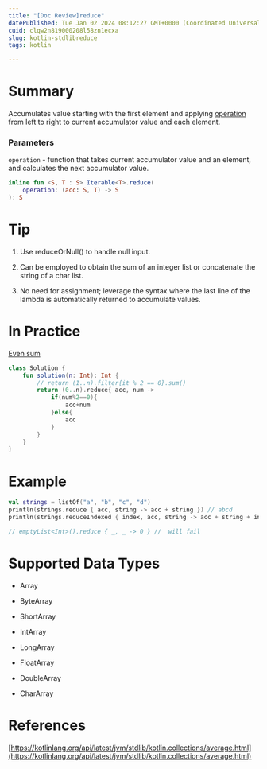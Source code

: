 ```yaml
---
title: "[Doc Review]reduce"
datePublished: Tue Jan 02 2024 08:12:27 GMT+0000 (Coordinated Universal Time)
cuid: clqw2n819000208l58zn1ecxa
slug: kotlin-stdlibreduce
tags: kotlin

---
```


# Summary

Accumulates value starting with the first element and applying [operation](https://kotlinlang.org/api/latest/jvm/stdlib/kotlin.collections/reduce.html#kotlin.collections$reduce(kotlin.Array((kotlin.collections.reduce.T)),%20kotlin.Function2((kotlin.collections.reduce.S,%20kotlin.collections.reduce.T,%20)))/operation) from left to right to current accumulator value and each element.

### Parameters

`operation` - function that takes current accumulator value and an element, and calculates the next accumulator value.

```kotlin
inline fun <S, T : S> Iterable<T>.reduce(
    operation: (acc: S, T) -> S
): S
```

# Tip

1. Use reduceOrNull() to handle null input.
    
2. Can be employed to obtain the sum of an integer list or concatenate the string of a char list.
    
3. No need for assignment; leverage the syntax where the last line of the lambda is automatically returned to accumulate values.
    

# In Practice

[Even sum](https://school.programmers.co.kr/learn/courses/30/lessons/120831)

```kotlin
class Solution {
    fun solution(n: Int): Int {
        // return (1..n).filter{it % 2 == 0}.sum()
        return (0..n).reduce{ acc, num ->
            if(num%2==0){
                acc+num
            }else{
                acc
            }
        }
    }
}
```

# Example

```kotlin
val strings = listOf("a", "b", "c", "d")
println(strings.reduce { acc, string -> acc + string }) // abcd
println(strings.reduceIndexed { index, acc, string -> acc + string + index }) // ab1c2d3

// emptyList<Int>().reduce { _, _ -> 0 } //  will fail
```

# Supported Data Types

* Array
    
* ByteArray
    
* ShortArray
    
* IntArray
    
* LongArray
    
* FloatArray
    
* DoubleArray
    
* CharArray
    

# References

[https://kotlinlang.org/api/latest/jvm/stdlib/kotlin.collections/average.html](https://kotlinlang.org/api/latest/jvm/stdlib/kotlin.collections/average.html)